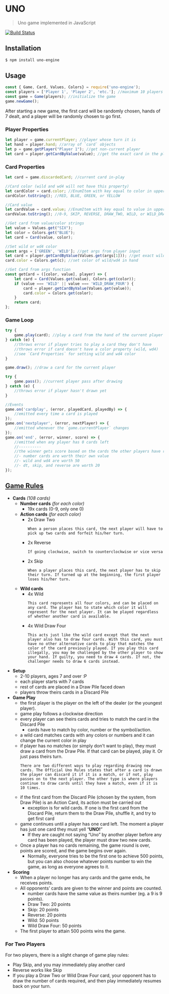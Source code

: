 # UNO
> Uno game implemented in JavaScript

[![Build Status](https://travis-ci.org/danguilherme/uno.svg?branch=master)](https://travis-ci.org/danguilherme/uno)

## Installation
```bash
$ npm install uno-engine
```

## Usage
```js
const { Game, Card, Values, Colors} = require('uno-engine');
const players = ['Player 1', 'Player 2', 'etc.']; //maximum 10 players with unique names
const game = Game(players); //initialize the game
game.newGame();
```
After starting a new game, the first card will be randomly chosen, hands of 7 dealt, and a player will be randomly chosen to go first.

### Player Properties
```js
let player = game.currentPlayer; //player whose turn it is
let hand = player.hand; //array of `card` objects
let p = game.getPlayer("Player 1"); //get non-current player
let card = player.getCardByValue(value); //get the exact card in the player's hand
```

### Card Properties
```js
let card = game.discardedCard; //current card in-play

//Card color (wild and wd4 will not have this property)
let cardColor = card.color; //EnumItem with key equal to color in uppercase
cardColor.toString(); //RED, BLUE, GREEN, or YELLOW

//Card value
let cardValue = card.value; //EnumItem with key equal to value in uppercase
cardValue.toString(); //0-9, SKIP, REVERSE, DRAW_TWO, WILD, or WILD_DRAW_TWO

//Get card from value/color strings
let value = Values.get("SIX");
let color = Colors.get("BLUE");
let card = Card(value, color);

//Set wild or wd4 color
const args = ['GREEN', 'WILD']; //get args from player input
let card = player.getCardByValue(Values.get(args[1])); //get exact wild/wd4 in player's hand
card.color = Colors.get(c); //set color of wild/wd4 in hand

//Get Card from args function
const getCard = ([color, value], player) => {
	let card = Card(Values.get(value), Colors.get(color));
	if (value === 'WILD' || value === 'WILD_DRAW_FOUR') {
		card = player.getCardByValue(Values.get(value));
		card.color = Colors.get(color);
	}
	return card;
};
```

### Game Loop
```js
try {
	game.play(card); //play a card from the hand of the current player
} catch (e) {
	//throws error if player tries to play a card they don't have
	//throws error if card doesn't have a color property (wild, wd4)
	//see `Card Properties` for setting wild and wd4 color
}

game.draw(); //draw a card for the current player

try {
	game.pass(); //current player pass after drawing
} catch (e) {
	//throws error if player hasn't drawn yet
}

//Events
game.on('cardplay', (error, playedCard, playedBy) => {
	//emitted every time a card is played
});
game.on('nextplayer', (error, nextPlayer) => {
	//emitted whenever the `game.currentPlayer` changes
});
game.on('end', (error, winner, score) => {
	//emitted when any player has 0 cards left
	//----------
	//the winner gets score based on the cards the other players have reminaing at the end:
	//- number cards are worth their own value
	//- wild and wd4 are worth 50
	//- dt, skip, and reverse are worth 20
});
```
<!--TODO: uno call-->

## [Game Rules](http://www.unorules.com/)
- **Cards** _(108 cards)_
  - **Number cards** _(for each color)_
    - 19x cards (0-9, only one 0)
  - **Action cards** _(for each color)_
    - 2x Draw Two
      ```
      When a person places this card, the next player will have to pick up two cards and forfeit his/her turn.
      ```
    - 2x Reverse
      ```
      If going clockwise, switch to counterclockwise or vice versa
      ```
    - 2x Skip
      ```
      When a player places this card, the next player has to skip their turn. If turned up at the beginning, the first player loses his/her turn.
      ```
  - **Wild cards**
    - 4x Wild
      ```
      This card represents all four colors, and can be placed on any card. The player has to state which color it will represent for the next player. It can be played regardless of whether another card is available.
      ```
    - 4x Wild Draw Four
      ```
      This acts just like the wild card except that the next player also has to draw four cards. With this card, you must have no other alternative cards to play that matches the color of the card previously played. If you play this card illegally, you may be challenged by the other player to show your hand. If guilty, you need to draw 4 cards. If not, the challenger needs to draw 6 cards instead.
      ```
- **Setup**
  - 2-10 players, ages 7 and over :P
  - each player starts with 7 cards
  - rest of cards are placed in a Draw Pile faced down
  - players throw theirs cards in a Discard Pile
- **Game Play**
  - the first player is the player on the left of the dealer (or the youngest player).
  - game play follows a clockwise direction
  - every player can see theirs cards and tries to match the card in the Discard Pile
    - cards have to match by color, number or the symbol/action.
  - a wild card matches cards with any colors or numbers  and it can change the current color in play
  - if player has no matches (or simply don't want to play), they must draw a card from the Draw Pile. If that card can be played, play it. Or just pass theirs turn.
    ```
    There are two different ways to play regarding drawing new cards. The Official Uno Rules states that after a card is drawn the player can discard it if it is a match, or if not, play passes on to the next player. The other type is where players continue to draw cards until they have a match, even if it is 10 times.
    ```
  - if the first card from the Discard Pile (chosen by the system, from Draw Pile) is an Action Card, its action must be carried out
    - exception is for wild cards. If one is the first card from the Discard Pile, return them to the Draw Pile, shuffle it, and try to get first card
  - game continues until a player has one card left. The moment a player has just one card they must yell “**UNO!**”
    - If they are caught not saying “Uno” by another player before any card has been played, the player must draw two new cards.
  - Once a player has no cards remaining, the game round is over, points are scored, and the game begins over again.
    - Normally, everyone tries to be the first one to achieve 500 points, but you can also choose whatever points number to win the game, as long as everyone agrees to it.
- **Scoring**
  - When a player no longer has any cards and the game ends, he receives points.
  - All opponents’ cards are given to the winner and points are counted.
    - number cards have the same value as theirs number (eg. a 9 is 9 points).
    - Draw Two: 20 points
    - Skip: 20 points
    - Reverse: 20 points
    - Wild: 50 points
    - Wild Draw Four: 50 points
  - The first player to attain 500 points wins the game.

### For Two Players

For two players, there is a slight change of game play rules:

- Play Skip, and you may immediately play another card
- Reverse works like Skip
- If you play a Draw Two or Wild Draw Four card, your opponent has to draw the number of cards required, and then play immediately resumes back on your turn.
